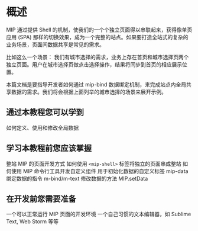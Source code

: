 # 概述
MIP 通过提供 Shell 的机制，使我们的一个个独立页面得以串联起来，获得像单页应用 (SPA) 那样的切换效果，成为一个完整的站点。如果要打造全站式的复杂的业务场景，页面间数据共享是常见的需求。

比如这么一个场景： 我们有城市选择的需求，业务上存在首页和城市选择页两个独立页面。用户在城市选择页做点击选择操作，结果将同步到首页的相应展示位置。

本篇文档是要指导开发者如何通过 mip-bind 数据绑定机制，来完成站点内全局共享数据的需求。我们将会根据上面列举的城市选择的场景来展开示例。

## 通过本教程您可以学到
如何定义、使用和修改全局数据

## 学习本教程前您应该掌握
整站 MIP 的页面开发方式
如何使用 `<mip-shell>` 标签将独立的页面串成整站
如何使用 MIP 命令行工具开发自定义组件
用于初始化数据的自定义标签 mip-data
绑定数据的指令 m-bind/m-text
修改数据的方法 MIP.setData 

## 在开发前您需要准备
一个可以正常运行 MIP 页面的开发环境
一个自己习惯的文本编辑器，如 Sublime Text, Web Storm 等等
